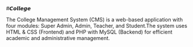 #𝘾𝙤𝙡𝙡𝙚𝙜𝙚

The College Management System (CMS) is a web-based application with four modules: Super Admin, Admin, Teacher, and Student.The system uses HTML & CSS (Frontend) and PHP with MySQL (Backend) for efficient academic and administrative management.
